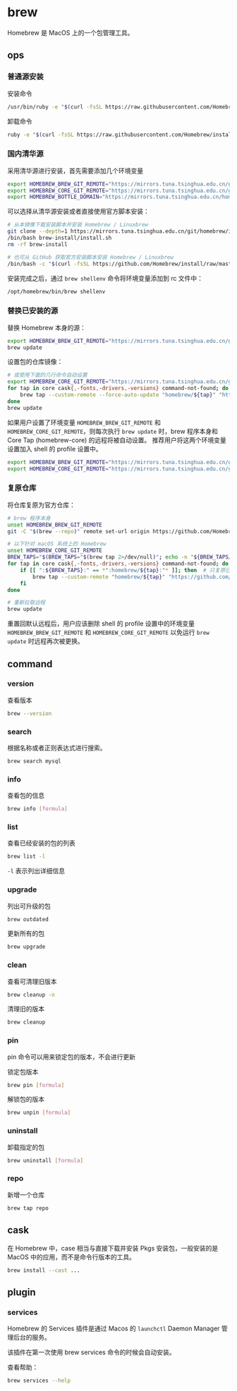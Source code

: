 # brew

Homebrew 是 MacOS 上的一个包管理工具。

## ops

### 普通源安装

安装命令

```bash
/usr/bin/ruby -e "$(curl -fsSL https://raw.githubusercontent.com/Homebrew/install/master/install)"
```

卸载命令

```bash
ruby -e "$(curl -fsSL https://raw.githubusercontent.com/Homebrew/install/master/uninstall)"
```

### 国内清华源

采用清华源进行安装，首先需要添加几个环境变量

```bash
export HOMEBREW_BREW_GIT_REMOTE="https://mirrors.tuna.tsinghua.edu.cn/git/homebrew/brew.git"
export HOMEBREW_CORE_GIT_REMOTE="https://mirrors.tuna.tsinghua.edu.cn/git/homebrew/homebrew-core.git"
export HOMEBREW_BOTTLE_DOMAIN="https://mirrors.tuna.tsinghua.edu.cn/homebrew-bottles"
```

可以选择从清华源安装或者直接使用官方脚本安装：

```bash
# 从本镜像下载安装脚本并安装 Homebrew / Linuxbrew
git clone --depth=1 https://mirrors.tuna.tsinghua.edu.cn/git/homebrew/install.git brew-install
/bin/bash brew-install/install.sh
rm -rf brew-install

# 也可从 GitHub 获取官方安装脚本安装 Homebrew / Linuxbrew
/bin/bash -c "$(curl -fsSL https://github.com/Homebrew/install/raw/master/install.sh)"
```

安装完成之后，通过 `brew shellenv` 命令将环境变量添加到 rc 文件中：

```bash
/opt/homebrew/bin/brew shellenv
```

### 替换已安装的源

替换 Homebrew 本身的源：

```bash
export HOMEBREW_BREW_GIT_REMOTE="https://mirrors.tuna.tsinghua.edu.cn/git/homebrew/brew.git"
brew update
```

设置包的仓库镜像：

```bash
# 或使用下面的几行命令自动设置
export HOMEBREW_CORE_GIT_REMOTE="https://mirrors.tuna.tsinghua.edu.cn/git/homebrew/homebrew-core.git"
for tap in core cask{,-fonts,-drivers,-versions} command-not-found; do
    brew tap --custom-remote --force-auto-update "homebrew/${tap}" "https://mirrors.tuna.tsinghua.edu.cn/git/homebrew/homebrew-${tap}.git"
done
brew update
```

如果用户设置了环境变量 `HOMEBREW_BREW_GIT_REMOTE` 和 `HOMEBREW_CORE_GIT_REMOTE`，则每次执行 `brew update` 时，brew 程序本身和 Core Tap (homebrew-core) 的远程将被自动设置。
推荐用户将这两个环境变量设置加入 shell 的 profile 设置中。

```bash
export HOMEBREW_BREW_GIT_REMOTE="https://mirrors.tuna.tsinghua.edu.cn/git/homebrew/brew.git"
export HOMEBREW_CORE_GIT_REMOTE="https://mirrors.tuna.tsinghua.edu.cn/git/homebrew/homebrew-core.git"
```

### 复原仓库

将仓库复原为官方仓库：

```bash
# brew 程序本身
unset HOMEBREW_BREW_GIT_REMOTE
git -C "$(brew --repo)" remote set-url origin https://github.com/Homebrew/brew

# 以下针对 macOS 系统上的 Homebrew
unset HOMEBREW_CORE_GIT_REMOTE
BREW_TAPS="$(BREW_TAPS="$(brew tap 2>/dev/null)"; echo -n "${BREW_TAPS//$'\n'/:}")"
for tap in core cask{,-fonts,-drivers,-versions} command-not-found; do
    if [[ ":${BREW_TAPS}:" == *":homebrew/${tap}:"* ]]; then  # 只复原已安装的 Tap
        brew tap --custom-remote "homebrew/${tap}" "https://github.com/Homebrew/homebrew-${tap}"
    fi
done

# 重新拉取远程
brew update
```

重置回默认远程后，用户应该删除 shell 的 profile 设置中的环境变量 `HOMEBREW_BREW_GIT_REMOTE` 和 `HOMEBREW_CORE_GIT_REMOTE` 以免运行 `brew update` 时远程再次被更换。

## command

### version

查看版本

```bash
brew --version
```

### search

根据名称或者正则表达式进行搜索。

```bash
brew search mysql
```

### info

查看包的信息

```bash
brew info [formula]
```

### list

查看已经安装的包的列表

```bash
brew list -l
```

`-l` 表示列出详细信息

### upgrade

列出可升级的包

```bash
brew outdated
```

更新所有的包

```bash
brew upgrade
```

### clean

查看可清理旧版本

```bash
brew cleanup -n
```

清理旧的版本

```bash
brew cleanup
```

### pin

pin 命令可以用来锁定包的版本，不会进行更新

锁定包版本

```bash
brew pin [formula]
```

解锁包的版本

```bash
brew unpin [formula]
```

### uninstall

卸载指定的包

```bash
brew uninstall [formula]
```

### repo

新增一个仓库

```bash
brew tap repo
```

## cask

在 Homebrew 中，case 相当与直接下载并安装 Pkgs 安装包，一般安装的是 MacOS 中的应用，而不是命令行版本的工具。

```bash
brew install --cast ...
```

## plugin

### services

Homebrew 的 Services 插件是通过 Macos 的 `launchctl` Daemon Manager 管理后台的服务。

该插件在第一次使用 brew services 命令的时候会自动安装。

查看帮助：

```bash
brew services --help
```
